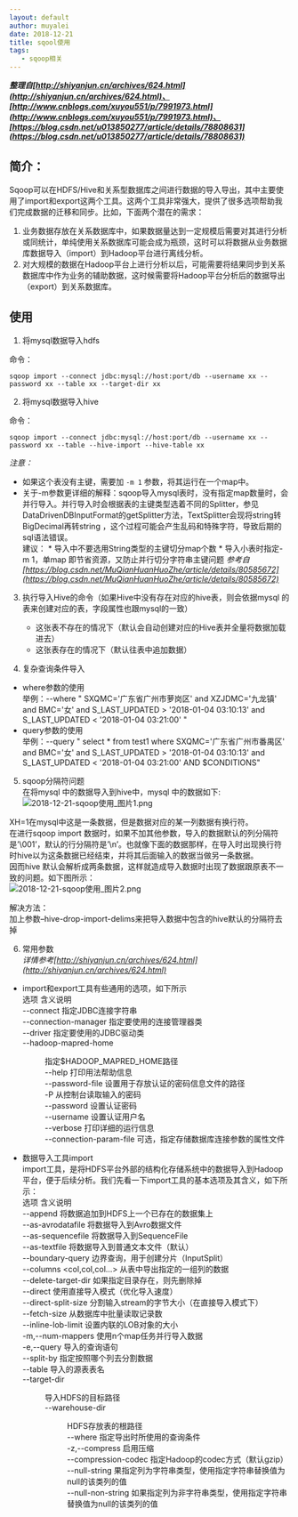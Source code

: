 ```yaml
---
layout: default
author: muyalei
date: 2018-12-21
title: sqool使用
tags:
   - sqoop相关
---
```



***整理自[http://shiyanjun.cn/archives/624.html](http://shiyanjun.cn/archives/624.html)、[http://www.cnblogs.com/xuyou551/p/7991973.html](http://www.cnblogs.com/xuyou551/p/7991973.html)、[https://blog.csdn.net/u013850277/article/details/78808631](https://blog.csdn.net/u013850277/article/details/78808631)***

## 简介：

Sqoop可以在HDFS/Hive和关系型数据库之间进行数据的导入导出，其中主要使用了import和export这两个工具。这两个工具非常强大，提供了很多选项帮助我们完成数据的迁移和同步。比如，下面两个潜在的需求：
  1. 业务数据存放在关系数据库中，如果数据量达到一定规模后需要对其进行分析或同统计，单纯使用关系数据库可能会成为瓶颈，这时可以将数据从业务数据库数据导入（import）到Hadoop平台进行离线分析。
  2. 对大规模的数据在Hadoop平台上进行分析以后，可能需要将结果同步到关系数据库中作为业务的辅助数据，这时候需要将Hadoop平台分析后的数据导出（export）到关系数据库。


## 使用

1. 将mysql数据导入hdfs

命令：
```
sqoop import --connect jdbc:mysql://host:port/db --username xx --password xx --table xx --target-dir xx
```

2. 将mysql数据导入hive

命令：
```
sqoop import --connect jdbc:mysql://host:port/db --username xx --password xx --table --hive-import --hive-table xx
```
*注意：*
   * 如果这个表没有主键，需要加 `-m 1` 参数，将其运行在一个map中。
   * 关于-m参数更详细的解释：sqoop导入mysql表时，没有指定map数量时，会并行导入。并行导入时会根据表的主键类型选着不同的Splitter，参见DataDrivenDBInputFormat的getSplitter方法，TextSplitter会现将string转BigDecimal再转string ，这个过程可能会产生乱码和特殊字符，导致后期的sql语法错误。<br/>
   建议：
    * 导入中不要选用String类型的主键切分map个数 
    * 导入小表时指定-m 1，单map 即节省资源，又防止并行切分字符串主键问题
   *参考自[https://blog.csdn.net/MuQianHuanHuoZhe/article/details/80585672](https://blog.csdn.net/MuQianHuanHuoZhe/article/details/80585672)*

3. 执行导入Hive的命令（如果Hive中没有存在对应的hive表，则会依据mysql 的表来创建对应的表，字段属性也跟mysql的一致）
   * 这张表不存在的情况下（默认会自动创建对应的Hive表并全量将数据加载进去）
   * 这张表存在的情况下（默认往表中追加数据）

4. 复杂查询条件导入
  * where参数的使用<br/>
  举例：--where " SXQMC='广东省广州市萝岗区' and XZJDMC='九龙镇' and BMC='女' and S_LAST_UPDATED > '2018-01-04 03:10:13'  and  S_LAST_UPDATED < '2018-01-04 03:21:00' " <br/>
  * query参数的使用<br/>
  举例：--query " select * from test1  where SXQMC='广东省广州市番禺区' and BMC='女' and S_LAST_UPDATED > '2018-01-04 03:10:13'  and  S_LAST_UPDATED < '2018-01-04 03:21:00'  AND \$CONDITIONS" 

5. sqoop分隔符问题<br/>
  在将mysql 中的数据导入到hive中，mysql 中的数据如下:<br/>
  ![2018-12-21-sqoop使用_图片1.png]()

  XH=1在mysql中这是一条数据，但是数据对应的某一列数据有换行符。<br/>
  在进行sqoop import 数据时，如果不加其他参数，导入的数据默认的列分隔符是’\001’，默认的行分隔符是’\n’。也就像下面的数据那样，在导入时出现换行符时hive以为这条数据已经结束，并将其后面输入的数据当做另一条数据。<br/> 
  因而hive 默认会解析成两条数据，这样就造成导入数据时出现了数据跟原表不一致的问题。如下图所示：<br/>
  ![2018-12-21-sqoop使用_图片2.png]()
  
  解决方法：<br/>
  加上参数–hive-drop-import-delims来把导入数据中包含的hive默认的分隔符去掉 <br/>
    

6. 常用参数<br/>
  *详情参考[http://shiyanjun.cn/archives/624.html](http://shiyanjun.cn/archives/624.html)*

  * import和export工具有些通用的选项，如下所示<br/>
  选项	                                     含义说明<br/>
  --connect <jdbc-uri>	                 指定JDBC连接字符串<br/>
  --connection-manager <class-name>	     指定要使用的连接管理器类<br/>
  --driver <class-name>	                 指定要使用的JDBC驱动类<br/>
  --hadoop-mapred-home <dir>	         指定$HADOOP_MAPRED_HOME路径<br/>
  --help	                             打印用法帮助信息<br/>
  --password-file	                     设置用于存放认证的密码信息文件的路径<br/>
  -P	                                 从控制台读取输入的密码<br/>
  --password <password>	                 设置认证密码<br/>
  --username <username>	                 设置认证用户名<br/>
  --verbose	                             打印详细的运行信息<br/>
  --connection-param-file <filename>	 可选，指定存储数据库连接参数的属性文件<br/>

  * 数据导入工具import<br/>
  import工具，是将HDFS平台外部的结构化存储系统中的数据导入到Hadoop平台，便于后续分析。我们先看一下import工具的基本选项及其含义，如下所示：<br/>
  选项	                              含义说明 <br/>
  --append	                       将数据追加到HDFS上一个已存在的数据集上<br/>
  --as-avrodatafile	               将数据导入到Avro数据文件<br/>
  --as-sequencefile	               将数据导入到SequenceFile<br/>
  --as-textfile	                   将数据导入到普通文本文件（默认）<br/>
  --boundary-query <statement>	   边界查询，用于创建分片（InputSplit）<br/>
  --columns <col,col,col…>	       从表中导出指定的一组列的数据<br/>
  --delete-target-dir	           如果指定目录存在，则先删除掉<br/>
  --direct	                       使用直接导入模式（优化导入速度）<br/>
  --direct-split-size <n>	       分割输入stream的字节大小（在直接导入模式下）<br/>
  --fetch-size <n>	               从数据库中批量读取记录数<br/>
  --inline-lob-limit <n>	       设置内联的LOB对象的大小<br/>
  -m,--num-mappers <n>	           使用n个map任务并行导入数据<br/>
  -e,--query <statement>           导入的查询语句<br/>
  --split-by <column-name>	       指定按照哪个列去分割数据<br/>
  --table <table-name>	           导入的源表表名<br/>
  --target-dir <dir>	           导入HDFS的目标路径<br/>
  --warehouse-dir <dir>	           HDFS存放表的根路径<br/>
  --where <where clause>	       指定导出时所使用的查询条件<br/>
  -z,--compress	                   启用压缩<br/>
  --compression-codec <c>	       指定Hadoop的codec方式（默认gzip）<br/>
  --null-string <null-string>	   果指定列为字符串类型，使用指定字符串替换值为null的该类列的值<br/>
  --null-non-string <null-string>  如果指定列为非字符串类型，使用指定字符串替换值为null的该类列的值<br/>
  
  













